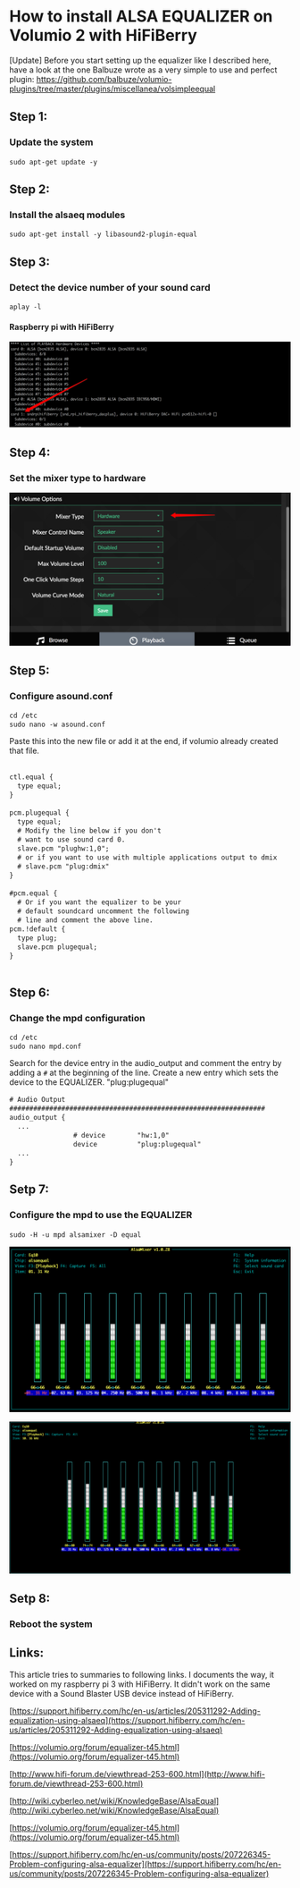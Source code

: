 # How to install ALSA EQUALIZER on Volumio 2 with HiFiBerry

[Update] Before you start setting up the equalizer like I described here, have a look at the one Balbuze wrote as a very simple to use and perfect plugin: https://github.com/balbuze/volumio-plugins/tree/master/plugins/miscellanea/volsimpleequal


## Step 1: 
### Update the system

```
sudo apt-get update -y
```

## Step 2: 
### Install the alsaeq modules

```
sudo apt-get install -y libasound2-plugin-equal
```

## Step 3: 
### Detect the device number of your sound card

```
aplay -l
```

#### Raspberry pi with HiFiBerry
![alt text](https://github.com/thomasdoerr/volumio-equalizer/blob/master/images/volumio-with-hifiberry-dac-plus.png "Raspberry pi with HiFiBerry")


## Step 4:
### Set the mixer type to hardware
![alt text](https://github.com/thomasdoerr/volumio-equalizer/blob/master/images/volumio-mixer-type-hardware.png "Set Mixer Type to Hardware")

## Step 5: 
### Configure asound.conf

```
cd /etc
sudo nano -w asound.conf
```

Paste this into the new file or add it at the end, if volumio already created that file.

```

ctl.equal {
  type equal;
}

pcm.plugequal {
  type equal;
  # Modify the line below if you don't
  # want to use sound card 0.
  slave.pcm "plughw:1,0";
  # or if you want to use with multiple applications output to dmix
  # slave.pcm "plug:dmix"
}

#pcm.equal {
  # Or if you want the equalizer to be your
  # default soundcard uncomment the following
  # line and comment the above line.
pcm.!default {
  type plug;
  slave.pcm plugequal;
}


```

## Step 6: 
### Change the mpd configuration

```
cd /etc
sudo nano mpd.conf
```

Search for the device entry in the audio_output and comment the entry by adding a `#` at the beginning of the line.
Create a new entry which sets the device to the EQUALIZER. "plug:plugequal"

```
# Audio Output ################################################################
audio_output {
  ...
                # device        "hw:1,0"
                device          "plug:plugequal" 
  ...  
}              
```


## Setp 7: 
### Configure the mpd to use the EQUALIZER

```
sudo -H -u mpd alsamixer -D equal
```

![alt text](https://github.com/thomasdoerr/volumio-equalizer/blob/master/images/alsamixer.png "AlsaMixer")

![alt text](https://github.com/thomasdoerr/volumio-equalizer/blob/master/images/alsamixer-custom-settings.png "AlsaMixer Custom Settings")

## Setp 8: 
### Reboot the system


## Links:
This article tries to summaries to following links. I documents the way, it worked on my raspberry pi 3 with HiFiBerry. It didn't work on the same device with a Sound Blaster USB device instead of HiFiBerry.

[https://support.hifiberry.com/hc/en-us/articles/205311292-Adding-equalization-using-alsaeq](https://support.hifiberry.com/hc/en-us/articles/205311292-Adding-equalization-using-alsaeq)

[https://volumio.org/forum/equalizer-t45.html](https://volumio.org/forum/equalizer-t45.html)

[http://www.hifi-forum.de/viewthread-253-600.html](http://www.hifi-forum.de/viewthread-253-600.html)

[http://wiki.cyberleo.net/wiki/KnowledgeBase/AlsaEqual](http://wiki.cyberleo.net/wiki/KnowledgeBase/AlsaEqual)

[https://volumio.org/forum/equalizer-t45.html](https://volumio.org/forum/equalizer-t45.html)

[https://support.hifiberry.com/hc/en-us/community/posts/207226345-Problem-configuring-alsa-equalizer](https://support.hifiberry.com/hc/en-us/community/posts/207226345-Problem-configuring-alsa-equalizer)


